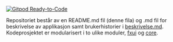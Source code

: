 [![Gitpod Ready-to-Code](https://img.shields.io/badge/Gitpod-Ready--to--Code-blue?logo=gitpod)](https://gitpod.idi.ntnu.no/#https://gitlab.stud.idi.ntnu.no/it1901/groups-2020/gr2066/gr2066/-/tree/master)

Repositoriet består av en README.md fil (denne fila) og .md fil for beskrivelse av applikasjon samt brukerhistorier i [beskrivelse.md](https://gitlab.stud.idi.ntnu.no/it1901/groups-2020/gr2066/gr2066/-/blob/master/beskrivelse.md).
Kodeprosjektet er modularisert i to ulike moduler, [fxui](https://gitlab.stud.idi.ntnu.no/it1901/groups-2020/gr2066/gr2066/-/tree/master/IT1901%2Ffxui) og [core](https://gitlab.stud.idi.ntnu.no/it1901/groups-2020/gr2066/gr2066/-/tree/master/IT1901%2Fcore).
